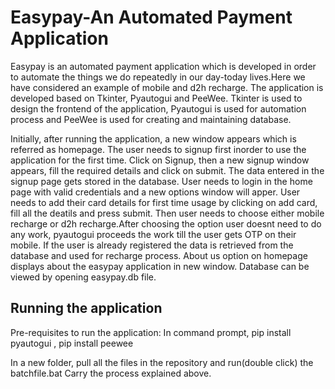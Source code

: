 # Easypay-An Automated Payment Application
Easypay is an automated payment application which is developed in order to automate the things we do repeatedly in our day-today lives.Here we have considered an example of mobile and d2h recharge.
The application is developed based on Tkinter, Pyautogui and PeeWee.
Tkinter is used to design the frontend of the application, Pyautogui is used for automation process and PeeWee is used for creating and maintaining database.

Initially, after running the application, a new window appears which is referred as homepage. The user needs to signup first inorder to use the application for the first time.
Click on Signup, then a new signup window appears, fill the required details and click on submit. The data entered in the signup page gets stored in the database.
User needs to login in the home page with valid credentials and a new options window will apper. User needs to add their card details for first time usage by clicking on add card, fill all the deatils and press submit.
Then user needs to choose either mobile recharge or d2h recharge.After choosing the option user doesnt need to do any work, pyautogui proceeds the work till the user gets OTP on their mobile. 
If the user is already registered the data is retrieved from the database and used for recharge process. About us option on homepage displays about the easypay application in new window.
Database can be viewed by opening easypay.db file.
## Running the application
Pre-requisites to run the application:
In command prompt,
pip install pyautogui ,
pip install peewee

In a new folder, pull all the files in the repository and run(double click) the batchfile.bat
Carry the process explained above.
